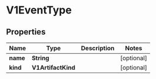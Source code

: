 

# V1EventType


## Properties

Name | Type | Description | Notes
------------ | ------------- | ------------- | -------------
**name** | **String** |  |  [optional]
**kind** | **V1ArtifactKind** |  |  [optional]



